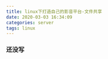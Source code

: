 ```yaml
---
title: linux下打造自己的影音平台-文件共享
date: 2020-03-03 16:34:09
categories: server
tags: linux
---
```


### 还没写